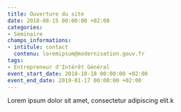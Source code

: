 ```yaml
---
title: Ouverture du site
date: 2018-08-15 00:00:00 +02:00
categories:
- Séminaire
champs_informations:
- intitule: contact
  contenu: loremipsum@modernisation.gouv.fr
tags:
- Entrepreneur d'Intérêt Général
event_start_date: 2018-10-18 00:00:00 +02:00
event_end_date: 2019-01-17 00:00:00 +02:00
---
```


Lorem ipsum dolor sit amet, consectetur adipiscing elit.k
